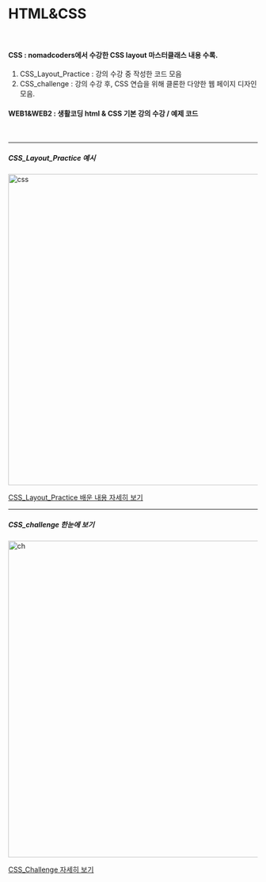 # HTML&CSS
<br>

#### CSS : nomadcoders에서 수강한 CSS layout 마스터클래스 내용 수록.
  1. CSS_Layout_Practice : 강의 수강 중 작성한 코드 모음
  2. CSS_challenge : 강의 수강 후, CSS 연습을 위해 클론한 다양한 웹 페이지 디자인 모음. 
#### WEB1&WEB2 : 생활코딩 html & CSS 기본 강의 수강 / 예제 코드 
<br>

***

##### CSS_Layout_Practice 예시
 
   
<img width="629" alt="css" src="https://user-images.githubusercontent.com/94519234/152470853-97a1a258-ceb3-4fcb-8da6-3f8ff45a7f59.png">

    
[CSS_Layout_Practice 배운 내용 자세히 보기](https://github.com/yeker12/Study-HTML-CSS/tree/main/CSS/CSS_Layout_Practice) 

---

##### CSS_challenge 한눈에 보기

<img width="640" alt="ch" src="https://user-images.githubusercontent.com/94519234/152472860-57048b2e-cb96-42b4-a6bb-63b158c79188.png">


[CSS_Challenge 자세히 보기](https://github.com/yeker12/Study-HTML-CSS/tree/main/CSS/CSS_challenge)

